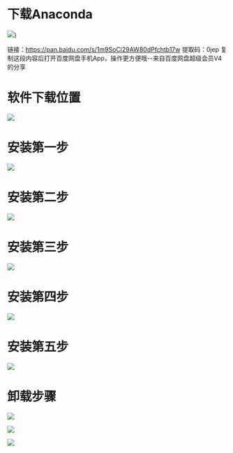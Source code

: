 # 下载Anaconda

![](https://maoxianxin1996.oss-accelerate.aliyuncs.com/environment/anaconda/20201123194316.png))

链接：https://pan.baidu.com/s/1m9SoCi29AW80dPfchtb17w 
提取码：0jep 
复制这段内容后打开百度网盘手机App，操作更方便哦--来自百度网盘超级会员V4的分享

# 软件下载位置

![](https://maoxianxin1996.oss-accelerate.aliyuncs.com/environment/anaconda/anacondaLocation.png)

# 安装第一步

![](https://maoxianxin1996.oss-accelerate.aliyuncs.com/environment/anaconda/1.png)

# 安装第二步

![](https://maoxianxin1996.oss-accelerate.aliyuncs.com/environment/anaconda/2.png)

# 安装第三步

![](https://maoxianxin1996.oss-cn-huhehaote.aliyuncs.com/environment/anaconda/3.png)

# 安装第四步

![](https://maoxianxin1996.oss-accelerate.aliyuncs.com/environment/anaconda/4.png)

# 安装第五步

![](https://maoxianxin1996.oss-accelerate.aliyuncs.com/environment/anaconda/5.png)

# 卸载步骤

![](https://maoxianxin1996.oss-accelerate.aliyuncs.com/environment/tensorflow/uninstallAnaconda.png)

![](https://maoxianxin1996.oss-accelerate.aliyuncs.com/environment/tensorflow/uninstallComp.png)

![](https://maoxianxin1996.oss-accelerate.aliyuncs.com/environment/tensorflow/uninstallComp1.png)